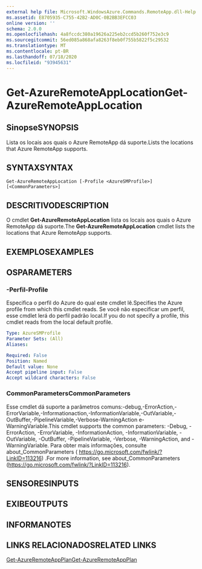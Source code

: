 ```yaml
---
external help file: Microsoft.WindowsAzure.Commands.RemoteApp.dll-Help.xml
ms.assetid: E8705935-C755-42B2-AD0C-0B2BB3EFCC03
online version: ''
schema: 2.0.0
ms.openlocfilehash: 4a8fccdc380a19626a225eb2ccd5b260f752e3c9
ms.sourcegitcommit: 56ed085a868afa8263f8eb0f755b5822f5c29532
ms.translationtype: MT
ms.contentlocale: pt-BR
ms.lasthandoff: 07/18/2020
ms.locfileid: "93945631"
---
```

# <span data-ttu-id="69341-101">Get-AzureRemoteAppLocation</span><span class="sxs-lookup"><span data-stu-id="69341-101">Get-AzureRemoteAppLocation</span></span>

## <span data-ttu-id="69341-102">Sinopse</span><span class="sxs-lookup"><span data-stu-id="69341-102">SYNOPSIS</span></span>
<span data-ttu-id="69341-103">Lista os locais aos quais o Azure RemoteApp dá suporte.</span><span class="sxs-lookup"><span data-stu-id="69341-103">Lists the locations that Azure RemoteApp supports.</span></span>

## <span data-ttu-id="69341-104">SYNTAX</span><span class="sxs-lookup"><span data-stu-id="69341-104">SYNTAX</span></span>

```
Get-AzureRemoteAppLocation [-Profile <AzureSMProfile>] [<CommonParameters>]
```

## <span data-ttu-id="69341-105">DESCRITIVO</span><span class="sxs-lookup"><span data-stu-id="69341-105">DESCRIPTION</span></span>
<span data-ttu-id="69341-106">O cmdlet **Get-AzureRemoteAppLocation** lista os locais aos quais o Azure RemoteApp dá suporte.</span><span class="sxs-lookup"><span data-stu-id="69341-106">The **Get-AzureRemoteAppLocation** cmdlet lists the locations that Azure RemoteApp supports.</span></span>

## <span data-ttu-id="69341-107">EXEMPLOS</span><span class="sxs-lookup"><span data-stu-id="69341-107">EXAMPLES</span></span>

## <span data-ttu-id="69341-108">OS</span><span class="sxs-lookup"><span data-stu-id="69341-108">PARAMETERS</span></span>

### <span data-ttu-id="69341-109">-Perfil</span><span class="sxs-lookup"><span data-stu-id="69341-109">-Profile</span></span>
<span data-ttu-id="69341-110">Especifica o perfil do Azure do qual este cmdlet lê.</span><span class="sxs-lookup"><span data-stu-id="69341-110">Specifies the Azure profile from which this cmdlet reads.</span></span>
<span data-ttu-id="69341-111">Se você não especificar um perfil, esse cmdlet lerá do perfil padrão local.</span><span class="sxs-lookup"><span data-stu-id="69341-111">If you do not specify a profile, this cmdlet reads from the local default profile.</span></span>

```yaml
Type: AzureSMProfile
Parameter Sets: (All)
Aliases: 

Required: False
Position: Named
Default value: None
Accept pipeline input: False
Accept wildcard characters: False
```

### <span data-ttu-id="69341-112">CommonParameters</span><span class="sxs-lookup"><span data-stu-id="69341-112">CommonParameters</span></span>
<span data-ttu-id="69341-113">Esse cmdlet dá suporte a parâmetros comuns:-debug,-ErrorAction,-ErrorVariable,-Informationaction,-InformationVariable,-OutVariable,-OutBuffer,-PipelineVariable,-Verbose-WarningAction e-WarningVariable.</span><span class="sxs-lookup"><span data-stu-id="69341-113">This cmdlet supports the common parameters: -Debug, -ErrorAction, -ErrorVariable, -InformationAction, -InformationVariable, -OutVariable, -OutBuffer, -PipelineVariable, -Verbose, -WarningAction, and -WarningVariable.</span></span> <span data-ttu-id="69341-114">Para obter mais informações, consulte about_CommonParameters ( https://go.microsoft.com/fwlink/?LinkID=113216) .</span><span class="sxs-lookup"><span data-stu-id="69341-114">For more information, see about_CommonParameters (https://go.microsoft.com/fwlink/?LinkID=113216).</span></span>

## <span data-ttu-id="69341-115">SENSORES</span><span class="sxs-lookup"><span data-stu-id="69341-115">INPUTS</span></span>

## <span data-ttu-id="69341-116">EXIBE</span><span class="sxs-lookup"><span data-stu-id="69341-116">OUTPUTS</span></span>

## <span data-ttu-id="69341-117">INFORMA</span><span class="sxs-lookup"><span data-stu-id="69341-117">NOTES</span></span>

## <span data-ttu-id="69341-118">LINKS RELACIONADOS</span><span class="sxs-lookup"><span data-stu-id="69341-118">RELATED LINKS</span></span>

[<span data-ttu-id="69341-119">Get-AzureRemoteAppPlan</span><span class="sxs-lookup"><span data-stu-id="69341-119">Get-AzureRemoteAppPlan</span></span>](./Get-AzureRemoteAppPlan.md)


